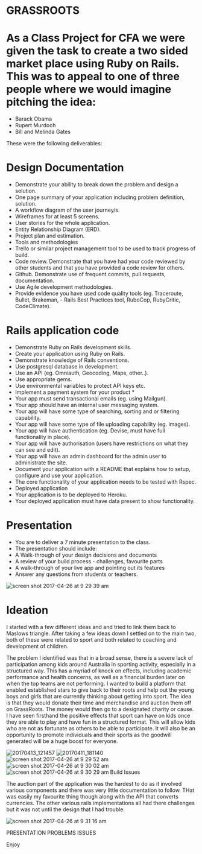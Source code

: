 # GRASSROOTS



# As a Class Project for CFA we were given the task to create a two sided market place using Ruby on Rails. This was to appeal to one of three people where we would imagine pitching the idea:
  - Barack Obama
   - Rupert Murdoch
   - Bill and Melinda Gates

These were the following deliverables:

# Design Documentation
  -  Demonstrate your ability to break down the problem and design a solution.
  -  One page summary of your application including problem definition, solution.
  -  A workflow diagram of the user journey/s.
  -  Wireframes for at least 5 screens.
  -  User stories for the whole application.
  -  Entity Relationship Diagram (ERD).
  -  Project plan and estimation.
  -  Tools and methodologies
  -  Trello or similar project management tool to be used to track progress of build.
  -  Code review. Demonstrate that you have had your code reviewed by other students and that    you have provided a code review for others.
  -  Github. Demonstrate use of frequent commits, pull requests, documentation.
  -  Use Agile development methodologies.
  -  Provide evidence you have used code quality tools (eg. Traceroute, Bullet, Brakeman,       -  Rails Best Practices tool, RuboCop, RubyCritic, CodeClimate).

# Rails application code
   - Demonstrate Ruby on Rails development skills.
-    Create your application using Ruby on Rails.
-    Demonstrate knowledge of Rails conventions.
-    Use postgresql database in development.
-    Use an API (eg. Omniauth, Geocoding, Maps, other..).
-    Use appropriate gems.
-    Use environmental variables to protect API keys etc.
-    Implement a payment system for your product *
 -   Your app must send transactional emails (eg. using Mailgun).
 -   Your app should have an internal user messaging system.
 -   Your app will have some type of searching, sorting and or filtering capability.
 -   Your app will have some type of file uploading capability (eg. images).
 -   Your app will have authentication (eg. Devise, must have full functionality in place).
 -   Your app will have authorisation (users have restrictions on what they can see and edit).
 -   Your app will have an admin dashboard for the admin user to administrate the site.
 -   Document your application with a README that explains how to setup, configure and use            your application.
 -   The core functionality of your application needs to be tested with Rspec.
 -   Deployed application
 -   Your application is to be deployed to Heroku.
 -   Your deployed application must have data present to show functionality.

 #   Presentation
  -  You are to deliver a 7 minute presentation to the class.
  -  The presentation should include:
  -  A Walk-through of your design decisions and documents
  -  A review of your build process - challenges, favourite parts
  -  A walk-through of your live app and pointing out its features
  -  Answer any questions from students or teachers.

![screen shot 2017-04-26 at 9 29 39 am](https://cloud.githubusercontent.com/assets/20296459/25412629/806db550-2a67-11e7-9492-86303dd516a6.png)

# Ideation

I started with a few different ideas and and tried to link them back to Maslows triangle. After taking a few ideas down I settled on to the main two, both of these were related to sport and both related to coaching and development of children.

The problem I identified was that in a broad sense, there is a severe lack of participation among kids around Australia in sporting activity, especially in a structured way. This has a myriad of knock on effects, including academic performance and health concerns, as well as a financial burden later on when the top teams are not performing.
I wanted to build a platform that enabled established stars to give back to their roots and help out the young boys and girls that are currently thinking about getting into sport. The idea is that they would donate their time and merchandise and auction them off on GrassRoots. The money would then go to a designated charity or cause.
I have seen firsthand the positive effects that sport can have on kids once they are able to play and have fun in a structured format. This will allow kids who are not as fortunate as others to be able to participate.
It will also be an opportunity to promote individuals and their sports as the goodwill generated will be a huge boost for everyone.

![20170413_121457](https://cloud.githubusercontent.com/assets/20296459/25412661/c41c0dd8-2a67-11e7-85c7-93fec57ccaf2.jpg)
![20170411_181140](https://cloud.githubusercontent.com/assets/20296459/25412662/c5bb22c8-2a67-11e7-9d30-967eaecf18e5.jpg)
![screen shot 2017-04-26 at 9 29 52 am](https://cloud.githubusercontent.com/assets/20296459/25412640/a0d733e8-2a67-11e7-9a26-2742ba73b3a3.png)
![screen shot 2017-04-26 at 9 30 02 am](https://cloud.githubusercontent.com/assets/20296459/25412642/a1bc6f12-2a67-11e7-87de-7ebe2ef5042b.png)
![screen shot 2017-04-26 at 9 30 29 am](https://cloud.githubusercontent.com/assets/20296459/25412643/a3676240-2a67-11e7-822f-6e813cb88aba.png)
Build Issues

The auction part of the application was the hardest to do as it involved various components and there was very little documentation to follow. THat was easily my favourite thing though along with the API that converts currencies.
The other various rails implementations all had there challenges but it was not until the design that I had trouble.

![screen shot 2017-04-26 at 9 31 16 am](https://cloud.githubusercontent.com/assets/20296459/25412644/a4e47cd4-2a67-11e7-9072-5125e12fb352.png)

PRESENTATION
PROBLEMS
ISSUES




Enjoy
